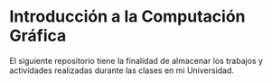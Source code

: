 
# Introducción a la Computación Gráfica

El siguiente repositorio tiene la finalidad de almacenar los trabajos y actividades realizadas durante las clases en mi Universidad.


